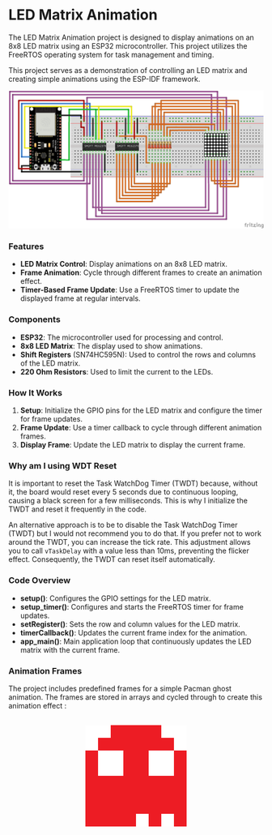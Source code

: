 # LED Matrix Animation
The LED Matrix Animation project is designed to display animations on an 8x8 LED matrix using an ESP32 microcontroller. This project utilizes the FreeRTOS operating system for task management and timing.

This project serves as a demonstration of controlling an LED matrix and creating simple animations using the ESP-IDF framework.

![Schematics](./Schematics.png)

### Features
- **LED Matrix Control**: Display animations on an 8x8 LED matrix.
- **Frame Animation**: Cycle through different frames to create an animation effect.
- **Timer-Based Frame Update**: Use a FreeRTOS timer to update the displayed frame at regular intervals.

### Components
- **ESP32**: The microcontroller used for processing and control.
- **8x8 LED Matrix**: The display used to show animations.
- **Shift Registers** (SN74HC595N): Used to control the rows and columns of the LED matrix.
- **220 Ohm Resistors**: Used to limit the current to the LEDs.

### How It Works
1. **Setup**: Initialize the GPIO pins for the LED matrix and configure the timer for frame updates.
2. **Frame Update**: Use a timer callback to cycle through different animation frames.
3. **Display Frame**: Update the LED matrix to display the current frame.

### Why am I using WDT Reset
It is important to reset the Task WatchDog Timer (TWDT) because, without it, the board would reset every 5 seconds due to continuous looping, causing a black screen for a few milliseconds. This is why I initialize the TWDT and reset it frequently in the code.

An alternative approach is to be to disable the Task WatchDog Timer (TWDT) but I would not recommend you to do that. If you prefer not to work around the TWDT, you can increase the tick rate. This adjustment allows you to call `vTaskDelay` with a value less than 10ms, preventing the flicker effect. Consequently, the TWDT can reset itself automatically.

### Code Overview
- **setup()**: Configures the GPIO settings for the LED matrix.
- **setup_timer()**: Configures and starts the FreeRTOS timer for frame updates.
- **setRegister()**: Sets the row and column values for the LED matrix.
- **timerCallback()**: Updates the current frame index for the animation.
- **app_main()**: Main application loop that continuously updates the LED matrix with the current frame.

### Animation Frames
The project includes predefined frames for a simple Pacman ghost animation. The frames are stored in arrays and cycled through to create this animation effect :
<p align="center" style="margin-top: 30px;">
    <img src="./ghost.gif" alt="Ghost" width="200"/>
</p>


